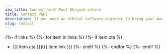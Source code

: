 ```yaml
---
seo_title: Connect with Paul Shryock online
title: Contact Paul
description: If you need an ethical software engineer to bring your Awesome Project™ to life, get in touch with Paul in one of the following ways.
slug: contact
---
```

{%- if links %}
  {%- for item in links %}
  {%- if item.cta %}
- [{{ item.cta }}]({{ item.link }})
  {%- endif %}
  {%- endfor %}
{%- endif %}
